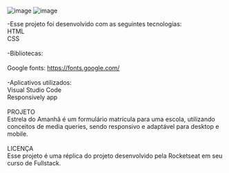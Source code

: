 ![image](https://github.com/user-attachments/assets/aaa07142-a270-4b4e-902c-825a5bbe8301)
![image](https://github.com/user-attachments/assets/b2d34316-146a-4824-8153-66a990303955)

-Esse projeto foi desenvolvido com as seguintes tecnologias:
<br>
HTML
<br>
CSS
<br>
<br>
-Bibliotecas:
<br>
<br>
Google fonts: https://fonts.google.com/
<br>
<br>
-Aplicativos utilizados:
<br>
Visual Studio Code
<br>
Responsively app
<br>
<br>
PROJETO
<br>
Estrela do Amanhã é um formulário matrícula para uma escola, utilizando conceitos de media queries, sendo responsivo e adaptável para desktop e mobile.
<br>
<br>
LICENÇA
<br>
Esse projeto é uma réplica do projeto desenvolvido pela Rocketseat em seu curso de Fullstack.
